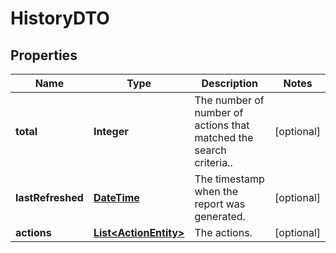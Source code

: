 
# HistoryDTO

## Properties
Name | Type | Description | Notes
------------ | ------------- | ------------- | -------------
**total** | **Integer** | The number of number of actions that matched the search criteria.. |  [optional]
**lastRefreshed** | [**DateTime**](DateTime.md) | The timestamp when the report was generated. |  [optional]
**actions** | [**List&lt;ActionEntity&gt;**](ActionEntity.md) | The actions. |  [optional]



